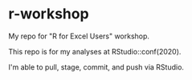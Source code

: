 # r-workshop
My repo for "R for Excel Users" workshop.

This repo is for my analyses at RStudio::conf(2020). 

I'm able to pull, stage, commit, and push via RStudio.